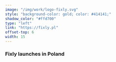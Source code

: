 ```yaml
---
image: "/img/work/logo-fixly.svg"
style: "background-color: gold; color: #414141;"
shadow_color: "#ffd700"
type: "left"
link: "https://fixly.pl"
offset-top: 6
width: 15
---
```

### Fixly launches in Poland

